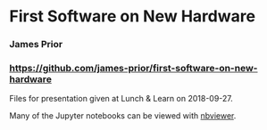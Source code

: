 # First Software on New Hardware
### James Prior

### https://github.com/james-prior/first-software-on-new-hardware

Files for presentation given at
Lunch & Learn
on 2018-09-27.

Many of the Jupyter notebooks can be viewed with
[nbviewer](http://nbviewer.jupyter.org/github/james-prior/first-software-on-new-hardware/tree/master/).
